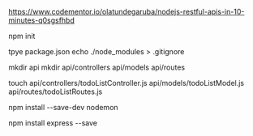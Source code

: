 
https://www.codementor.io/olatundegaruba/nodejs-restful-apis-in-10-minutes-q0sgsfhbd

npm init

tpye package.json
echo ./node_modules > .gitignore

mkdir api
mkdir api/controllers api/models api/routes

touch api/controllers/todoListController.js api/models/todoListModel.js api/routes/todoListRoutes.js

npm install --save-dev nodemon

npm install express --save

